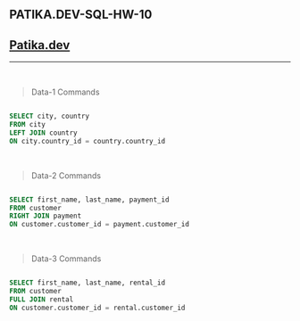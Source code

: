 ## PATIKA.DEV-SQL-HW-10

## [Patika.dev](https://www.patika.dev/tr)

---

<br>

> Data-1 Commands

```sql

SELECT city, country
FROM city
LEFT JOIN country
ON city.country_id = country.country_id

```

<br>

> Data-2 Commands

```sql

SELECT first_name, last_name, payment_id
FROM customer
RIGHT JOIN payment
ON customer.customer_id = payment.customer_id

```

<br>

> Data-3 Commands

```sql

SELECT first_name, last_name, rental_id
FROM customer
FULL JOIN rental
ON customer.customer_id = rental.customer_id

```
